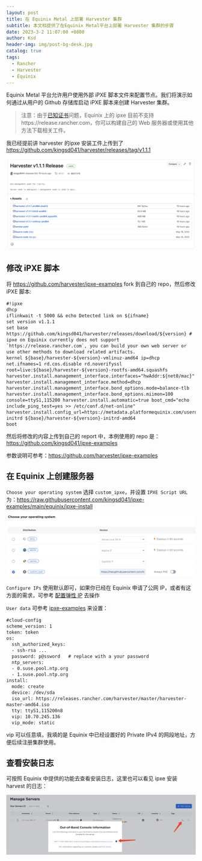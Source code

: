 ```yaml
---
layout: post
title: 在 Equinix Metal 上部署 Harvester 集群
subtitle: 本文档提供了在Equinix Metal平台上部署 Harvester 集群的步骤
date: 2023-3-2 11:07:00 +0800
author: Ksd
header-img: img/post-bg-desk.jpg
catalog: true
tags:
  - Rancher
  - Harvester
  - Equinix
---
```



Equinix Metal 平台允许用户使用外部 iPXE 脚本文件来配置节点。我们将演示如何通过从用户的 Github 存储库启动 iPXE 脚本来创建 Harvester 集群。

> 注意：由于[已知证书](https://github.com/harvester/harvester/issues/2226)问题，Equinix 上的 ipxe 目前不支持https://release.rancher.com，你可以构建自己的 Web 服务器或使用其他方法下载相关工件。

我已经提前讲 harvester 的ipxe 安装工件上传到了 https://github.com/kingsd041/harvester/releases/tag/v1.1.1

![](https://raw.githubusercontent.com/kingsd041/picture/main/202303021016362.png)

## 修改 iPXE 脚本

将 https://github.com/harvester/ipxe-examples fork 到自己的 repo，然后修改 iPXE 脚本:

```
#!ipxe
dhcp
iflinkwait -t 5000 && echo Detected link on ${ifname} 
set version v1.1.1
set base https://github.com/kingsd041/harvester/releases/download/${version} # ipxe on Equinix currently does not support `https://release.rancher.com`, you can build your own web server or use other methods to download related artifacts.
kernel ${base}/harvester-${version}-vmlinuz-amd64 ip=dhcp net.ifnames=1 rd.cos.disable rd.noverifyssl root=live:${base}/harvester-${version}-rootfs-amd64.squashfs harvester.install.management_interface.interfaces="hwAddr:${net0/mac}" harvester.install.management_interface.method=dhcp harvester.install.management_interface.bond_options.mode=balance-tlb harvester.install.management_interface.bond_options.miimon=100 console=ttyS1,115200 harvester.install.automatic=true boot_cmd="echo include_ping_test=yes >> /etc/conf.d/net-online" harvester.install.config_url=https://metadata.platformequinix.com/userdata
initrd ${base}/harvester-${version}-initrd-amd64
boot
```

然后将修改的内容上传到自己的 report 中，本例使用的 repo 是：https://github.com/kingsd041/ipxe-examples

参数说明可参考：https://github.com/harvester/ipxe-examples

## 在 Equinix 上创建服务器

`Choose your operating system` 选择 `custom_ipxe`，并设置 `IPXE Script URL`为：https://raw.githubusercontent.com/kingsd041/ipxe-examples/main/equinix/ipxe-install

![](https://raw.githubusercontent.com/kingsd041/picture/main/202303021020703.png)

`Configure IPs` 使用默认即可，如果你已经在 Equinix 申请了公网 IP，或者有这方面的需求，可参考 [配置弹性 IP](https://github.com/harvester/ipxe-examples) 去操作

`User data` 可参考 [ipxe-examples](https://github.com/harvester/ipxe-examples) 来设置：

```
#cloud-config
scheme_version: 1
token: token
os:
  ssh_authorized_keys:
  - ssh-rsa ...
  password: p@ssword   # replace with a your password
  ntp_servers:
  - 0.suse.pool.ntp.org
  - 1.suse.pool.ntp.org
install:
  mode: create
  device: /dev/sda
  iso_url: https://releases.rancher.com/harvester/master/harvester-master-amd64.iso
  tty: ttyS1,115200n8
  vip: 10.70.245.136
  vip_mode: static
```

vip 可以任意填，我填的是 Equinix 中已经设置好的 Private IPv4 的网段地址，方便后续注册集群使用。

## 查看安装日志

可按照 Equinix 中提供的功能去查看安装日志，这里也可以看见 ipxe 安装 harvest 的日志：

![](https://raw.githubusercontent.com/kingsd041/picture/main/202303021027371.png)

